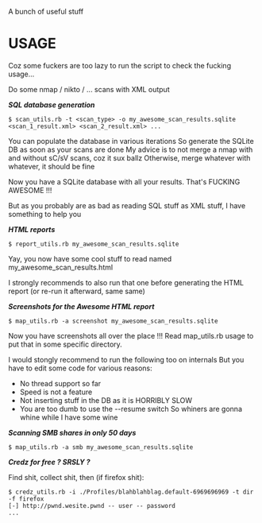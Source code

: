 A bunch of useful stuff

# USAGE

Coz some fuckers are too lazy to run the script to check the fucking usage...

Do some nmap / nikto / ... scans with XML output

***SQL database generation***
```
$ scan_utils.rb -t <scan_type> -o my_awesome_scan_results.sqlite <scan_1_result.xml> <scan_2_result.xml> ...
```

You can populate the database in various iterations
So generate the SQLite DB as soon as your scans are done
My advice is to not merge a nmap with and without sC/sV scans, coz it sux ballz
Otherwise, merge whatever with whatever, it should be fine

Now you have a SQLite database with all your results. That's FUCKING AWESOME !!!

But as you probably are as bad as reading SQL stuff as XML stuff, I have something to help you

***HTML reports***
```
$ report_utils.rb my_awesome_scan_results.sqlite
```

Yay, you now have some cool stuff to read named my_awesome_scan_results.html

I strongly recommends to also run that one before generating the HTML report (or re-run it afterward, same same)

***Screenshots for the Awesome HTML report***
```
$ map_utils.rb -a screenshot my_awesome_scan_results.sqlite
```

Now you have screenshots all over the place !!!
Read map_utils.rb usage to put that in some specific directory.

I would stongly recommend to run the following too on internals
But you have to edit some code for various reasons:
 - No thread support so far
 - Speed is not a feature
 - Not inserting stuff in the DB as it is HORRIBLY SLOW
 - You are too dumb to use the --resume switch
So whiners are gonna whine while I have some wine

***Scanning SMB shares in only 50 days***
```
$ map_utils.rb -a smb my_awesome_scan_results.sqlite
```


***Credz for free ? SRSLY ?***

Find shit, collect shit, then (if firefox shit):
```
$ credz_utils.rb -i ./Profiles/blahblahblag.default-6969696969 -t dir -f firefox
[-] http://pwnd.wesite.pwnd -- user -- password
...
```
